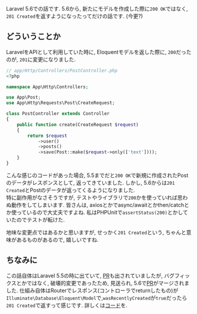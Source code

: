 Laravel 5.6での話です. 5.6から, 新たにモデルを作成した際に`200 OK`ではなく, `201 Created`を返すようになったってだけの話です. (今更?)

## どういうことか

LaravelをAPIとして利用していた時に, Eloquentモデルを返した際に, `200`だったのが, `201`に変更になりました.  
```php
// app/Http/Controllers/PostController.php
<?php

namespace App\Http\Controllers;

use App\Post;
use App\Http\Requests\Post\CreateRequest;

class PostController extends Controller
{
    public function create(CreateRequest $request)
    {
        return $request
            ->user()
            ->posts()
            ->save(Post::make($request->only(['text'])));
    }
}
```
こんな感じのコードがあった場合, 5.5までだと`200 OK`で新規に作成されたPostのデータがレスポンスとして, 返ってきていました. しかし, 5.6からは`201 Created`とPostのデータが返ってくるようになりました.  
特に副作用がなさそうですが, テストやライブラリで`200`かを使っていれば思わぬ動作をしてしまいます. 皆さんは, axiosとかでasync/awaitとかthen/catchとか使っているので大丈夫ですよね. 私はPHPUnitで`assertStatus(200)`とかしていたのでテストが転けた.

地味な変更点ではあるかと思いますが, せっかく`201 Created`という, ちゃんと意味があるものがあるので, 嬉しいですね.

## ちなみに
この話自体はLaravel 5.5の時に出ていて, [PR](https://github.com/laravel/framework/pull/21603)も出されていましたが, バグフィックスとかではなく, 破壊的変更であったため, 見送られ, 5.6で[PR](https://github.com/laravel/framework/pull/21625/)がマージされました. 仕組み自体はRouterでレスポンス(コントローラでreturnしたもの)が`Illuminate\Database\Eloquent\Model`で,`wasRecentlyCreated`が`true`だったら`201 Created`で返すって感じです. 詳しくは[コード](https://github.com/mathieutu/framework/blob/f8af1166169d98a12af54aae8ceff87cea55bbbd/src/Illuminate/Routing/Router.php#L704-L705)を.
